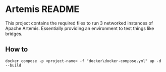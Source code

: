# Artemis README
This project contains the required files to run 3 networked instances of Apache Artemis. Essentially providing an environment to test things like bridges.

## How to

`docker compose -p <project-name> -f "docker\docker-compose.yml" up -d --build`

